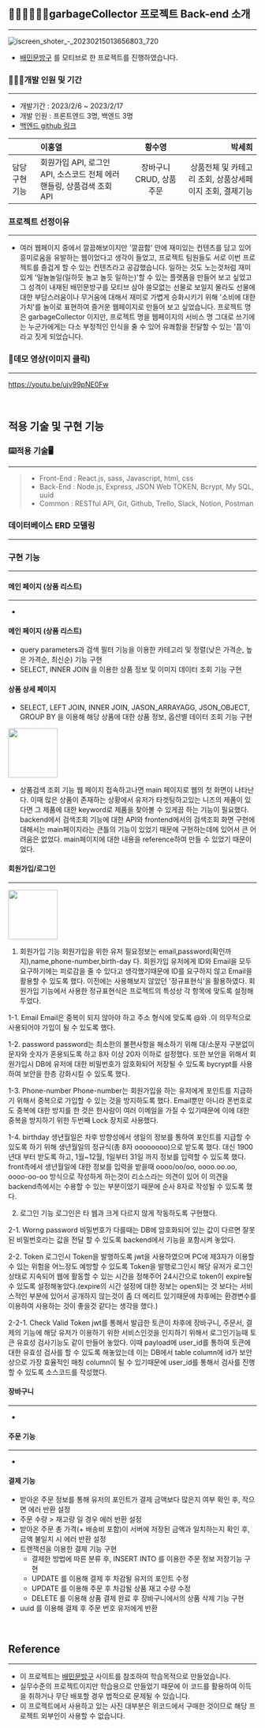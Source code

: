 ## 🧑🏻‍💻👩🏻‍💻garbageCollector 프로젝트 Back-end 소개

---

![iscreen_shoter_-_20230215013656803_720](https://user-images.githubusercontent.com/114500319/220086298-de11084d-c857-4db2-95d5-f42e85ca8581.jpg)

- [배민문방구](https://brandstore.baemin.com/) 를 모티브로 한 프로젝트를 진행하였습니다.

### 👫👫👫개발 인원 및 기간

---

- 개발기간 : 2023/2/6 ~ 2023/2/17
- 개발 인원 : 프론트엔드 3명, 백엔드 3명
- [백엔드 github 링크](https://github.com/wecode-bootcamp-korea/42-1st-GarbageCollector-backend)

|                | 이홍열                                                                |         황수영         |                                                   박세희 |
| -------------- | :-------------------------------------------------------------------- | :--------------------: | -------------------------------------------------------: |
| 담당 구현 기능 | 회원가입 API, 로그인 API, 소스코드 전체 에러핸들링, 상품검색 조회 API | 장바구니CRUD, 상품주문 | 상품전체 및 카테고리 조회, 상품상세페이지 조회, 결제기능 |

### 프로젝트 선정이유

---

- 여러 웹페이지 중에서 깔끔해보이지만 '깔끔함' 안에 재미있는 컨텐츠를 담고 있어 흥미로움을 유발하는 웹이었다고 생각이 들었고, 프로젝트 팀원들도 서로 이번 프로젝트를 즐겁게 할 수 있는 컨텐츠라고 공감했습니다. 일하는 것도 노는것처럼 재미있게 '일놀놀일(일하듯 놀고 놀듯 일하는)'할 수 있는 플랫폼을 만들어 보고 싶었고 그 성격이 내재된 배민문방구를 모티브 삼아 쓸모없는 선물로 보일지 몰라도 선물에 대한 부담스러움이나 무거움에 대해서 재미로 가볍게 승화시키기 위해 '소비에 대한 가치'를 놀이로 표현하여 즐거운 웹페이지로 만들어 보고 싶었습니다. 프로젝트 명은 garbageCollector 이지만, 프로젝트 명을 웹페이지의 서비스 명 그대로 쓰기에는 누군가에게는 다소 부정적인 인식을 줄 수 있어 유쾌함을 전달할 수 있는 '풉'이라고 짓게 되었습니다.

### 🎥데모 영상(이미지 클릭)

---

https://youtu.be/ujv99pNE0Fw

<br>

## 적용 기술 및 구현 기능

### ⌨️적용 기술🖥️

---

> - Front-End : React.js, sass, Javascript, html, css
> - Back-End : Node.js, Express, JSON Web TOKEN, Bcrypt, My SQL, uuid
> - Common : RESTful API, Git, Github, Trello, Slack, Notion, Postman

### 데이터베이스 ERD 모델링

---

### 구현 기능

---

#### 메인 페이지 (상품 리스트)

---

-

#### 메인 페이지 (상품 리스트)

- query parameters과 검색 필터 기능을 이용한 카테고리 및 정렬(낮은 가격순, 높은 가격순, 최신순) 기능 구현
- SELECT, INNER JOIN 을 이용한 상품 정보 및 이미지 데이터 조회 기능 구현

#### 상품 상세 페이지

- SELECT, LEFT JOIN, INNER JOIN, JASON_ARRAYAGG, JSON_OBJECT, GROUP BY 을 이용해
  해당 상품에 대한 상품 정보, 옵션별 데이터 조회 기능 구현

<img src = "https://velog.velcdn.com/images/zeler1004/post/b3b61b21-81a2-4cf6-baf3-cb13a179aa1c/image.png" width = "100" height = "100">

- 상품검색 조회 기능
  웹 페이지 접속하고나면 main 페이지로 웹의 첫 화면이 나타난다.
  이때 많은 상품이 존재하는 상황에서 유저가 타겟팅하고있는 니즈의 제품이 있다면 그 제품에 대한 keyword로 제품을 찾아볼 수 있게끔 하는 기능이 필요했다.
  backend에서 검색조회 기능에 대한 API와 frontend에서의 검색조회 화면 구현에 대해서는 main페이지라는 큰틀의 기능이 있었기 때문에 구현하는데에 있어서 큰 어려움은 없었다. main페이지에 대한 내용을 reference하여 만들 수 있었기 때문이었다.

#### 회원가입/로그인

---

<img src = "https://velog.velcdn.com/images/zeler1004/post/d844f7e3-7c41-462a-bbd3-a35898c25384/image.png" width = "100" height = "100">

1. 회원가입 기능
   회원가입을 위한 유저 필요정보는 email,password(확인까지),name,phone-number,birth-day 다.
   회원가입 유저에게 ID와 Email을 모두 요구하기에는 피로감을 줄 수 있다고 생각했기때문에 ID를 요구하지 않고 Email을 활용할 수 있도록 했다.
   이전에는 사용해보지 않았던 '정규표현식'을 활용하였다. 회원가입 기능에서 사용한 정규표현식은 프로젝트의 특성상 각 항목에 맞도록 설정해 두었다.

1-1. Email
Email은 중복이 되지 않아야 하고 주소 형식에 맞도록 @와 .이 의무적으로 사용되어야 가입이 될 수 있도록 했다.

1-2. password
password는 최소한의 불편사항을 해소하기 위해 대/소문자 구분없이 문자와 숫자가 혼용되도록 하고 8자 이상 20자 이하로 설정했다. 또한 보안을 위해서 회원가입시 DB에 유저에 대한 비밀번호가 암호화되어 저장될 수 있도록 bycrypt를 사용하여 보안을 한층 강화시킬 수 있도록 했다.

1-3. Phone-number
Phone-number는 회원가입을 하는 유저에게 포인트를 지급하기 위해서 중복으로 가입할 수 있는 것을 방지하도록 했다. Email뿐만 아니라 폰번호로도 중복에 대한 방지를 한 것은 한사람이 여러 이메일을 가질 수 있기때문에 이에 대한 중복을 방지하기 위한 두번째 Lock 장치로 사용했다.

1-4. birthday
생년월일은 차후 방향성에서 생일의 정보를 통하여 포인트를 지급할 수 있도록 하기 위해 생년월일의 정규식(총 8자 oooooooo)으로 받도록 했다.
대신 1900년대 부터 받도록 하고, 1월~12월, 1일부터 31일 까지 정보를 입력할 수 있도록 했다.
front측에서 생년월일에 대한 정보를 입력을 받을때 oooo/oo/oo, oooo.oo.oo, oooo-oo-oo 방식으로 작성하게 하는것이 리소스라는 의견이 있어 이 의견을 backend측에서는 수용할 수 있는 부분이었기 때문에 순사 8자로 작성될 수 있도록 했다.

2. 로그인 기능
   로그인은 타 웹과 크게 다르지 않게 작동하도록 구현했다.

2-1. Worng password
비밀번호가 다를때는 DB에 암호화되어 있는 값이 다르면 잘못된 비밀번호라는 값을 전달 할 수 있도록 backend에서 기능을 포함시켜 놓았다.

2-2. Token
로그인시 Token을 발행하도록 jwt을 사용하였으며 PC에 제3자가 이용할 수 있는 위험을 어느정도 예방할 수 있도록 Token을 발행로그인시 해당 유저가 로그인 상태로 지속되어 웹에 활동할 수 있는 시간을 정해주어 24시간으로 token이 expire될 수 있도록 설정해놓았다.(expire의 시간 설정에 대한 정보는 open되는 것 보다는 서비스적인 부분에 있어서 공개하지 않는것이 좀 더 메리트 있기때문에 차후에는 환경변수를 이용하여 사용하는 것이 좋을것 같다는 생각을 했다.)

2-2-1. Check Valid Token
jwt를 통해서 발급한 토큰이 차후에 장바구니, 주문서, 결제의 기능에 해당 유저가 이용하기 위한 서비스인것을 인지하기 위해서 로그인기능때 토큰 유효성 검사기능도 같이 만들어 놓았다.
이때 payload에 user_id를 통하여 토큰에 대한 유효성 검사를 할 수 있도록 해놓았는데 이는 DB에서 table column에 id가 보안상으로 가장 효율적인 매칭 column이 될 수 있기때문에 user_id를 통해서 검사를 진행할 수 있도록 소스코드를 작성했다.

#### 장바구니

---

-

#### 주문 기능

---

-

#### 결제 기능

- 받아온 주문 정보를 통해 유저의 포인트가 결제 금액보다 많은지 여부 확인 후, 작으면 에러 반환 설정
- 주문 수량 > 재고량 일 경우 에러 반환 설정
- 받아온 주문 총 가격(+ 배송비 포함)이 서버에 저장된 금액과 일치하는지 확인 후, 금액 불일치 시 에러 반환 설정
- 트랜잭션을 이용한 결제 기능 구현
  - 결제한 방법에 따른 분류 후, INSERT INTO 를 이용한 주문 정보 저장기능 구현
  - UPDATE 를 이용해 결제 후 차감될 유저의 포인트 수정
  - UPDATE 를 이용해 주문 후 차감될 상품 재고 수량 수정
  - DELETE 를 이용해 상품 결제 완료 후 장바구니에서의 상품 삭제 기능 구현
- uuid 를 이용해 결제 후 주문 번호 유저에게 반환


<br>

## Reference

---

- 이 프로젝트는 [배민문방구](https://brandstore.baemin.com/) 사이트를 참조하여 학습목적으로 만들었습니다.
- 실무수준의 프로젝트이지만 학습용으로 만들었기 때문에 이 코드를 활용하여 이득을 취하거나 무단 배포할 경우 법적으로 문제될 수 있습니다.
- 이 프로젝트에서 사용하고 있는 사진 대부분은 위코드에서 구매한 것이므로 해당 프로젝트 외부인이 사용할 수 없습니다.
